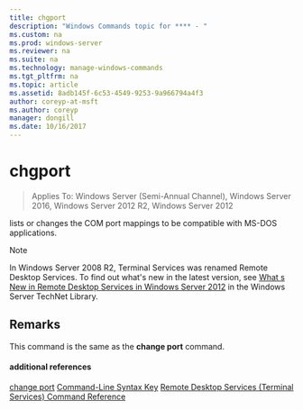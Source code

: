 ```yaml
---
title: chgport
description: "Windows Commands topic for **** - "
ms.custom: na
ms.prod: windows-server
ms.reviewer: na
ms.suite: na
ms.technology: manage-windows-commands
ms.tgt_pltfrm: na
ms.topic: article
ms.assetid: 8adb145f-6c53-4549-9253-9a966794a4f3
author: coreyp-at-msft
ms.author: coreyp
manager: dongill
ms.date: 10/16/2017
---
```

# chgport

>Applies To: Windows Server (Semi-Annual Channel), Windows Server 2016, Windows Server 2012 R2, Windows Server 2012

lists or changes the COM port mappings to be compatible with MS-DOS applications.
> [!NOTE]
> In Windows Server 2008 R2, Terminal Services was renamed Remote Desktop Services. To find out what's new in the latest version, see [What s New in Remote Desktop Services in Windows Server 2012](https://technet.microsoft.com/library/hh831527) in the Windows Server TechNet Library.
> ## Remarks
> This command is the same as the **change port** command.
> #### additional references
> [change port](change-port.md)
> [Command-Line Syntax Key](command-line-syntax-key.md)
> [Remote Desktop Services &#40;Terminal Services&#41; Command Reference](remote-desktop-services-terminal-services-command-reference.md)
